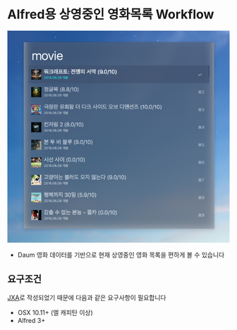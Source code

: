 # Alfred용 상영중인 영화목록 Workflow

![스크린샷](https://github.com/EBvi/movie/blob/master/screenshot.png?raw=true)

- Daum 영화 데이터를 기반으로 현재 상영중인 영화 목록을 편하게 볼 수 있습니다

## 요구조건

[JXA](https://developer.apple.com/library/mac/releasenotes/InterapplicationCommunication/RN-JavaScriptForAutomation/Articles/Introduction.html)로 작성되었기 때문에 다음과 같은 요구사항이 필요합니다

- OSX 10.11+ (엘 캐피탄 이상)
- Alfred 3+
